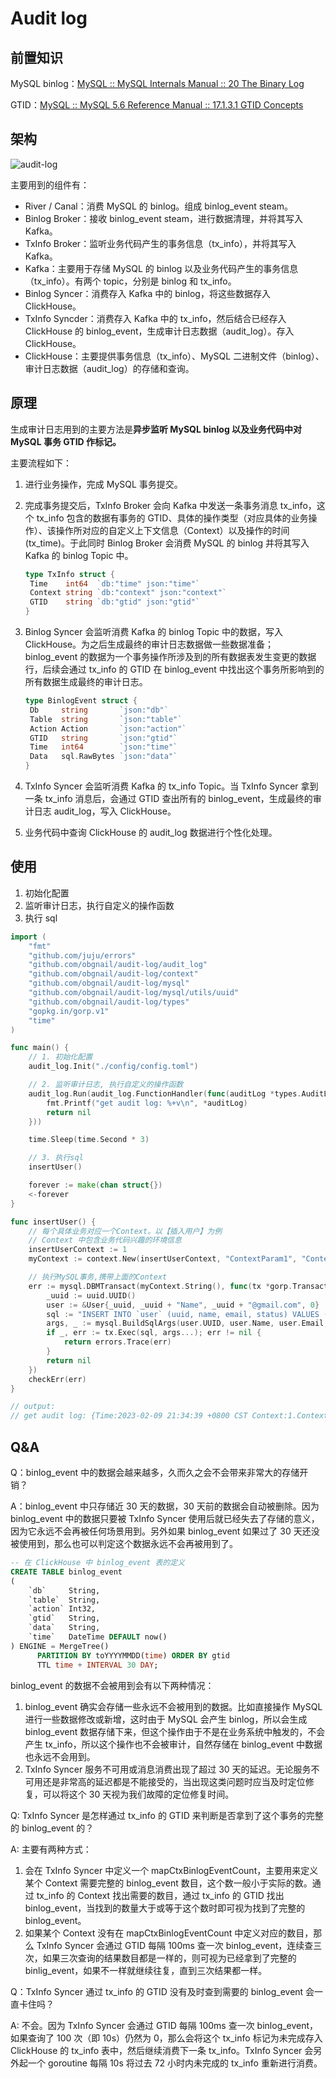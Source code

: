 # Audit log

## 前置知识

MySQL binlog：[MySQL :: MySQL Internals Manual :: 20 The Binary Log](https://dev.mysql.com/doc/internals/en/binary-log.html)

GTID：[MySQL :: MySQL 5.6 Reference Manual :: 17.1.3.1 GTID Concepts](https://dev.mysql.com/doc/refman/5.6/en/replication-gtids-concepts.html)



## 架构

![audit-log](assets/audit-log.png)

主要用到的组件有：

- River / Canal：消费 MySQL 的 binlog。组成 binlog_event steam。
- Binlog Broker：接收 binlog_event steam，进行数据清理，并将其写入 Kafka。
- TxInfo Broker：监听业务代码产生的事务信息（tx_info），并将其写入 Kafka。
- Kafka：主要用于存储 MySQL 的 binlog 以及业务代码产生的事务信息（tx_info）。有两个 topic，分别是 binlog 和 tx_info。
- Binlog Syncer：消费存入 Kafka 中的 binlog，将这些数据存入 ClickHouse。
- TxInfo Syncder：消费存入 Kafka 中的 tx_info，然后结合已经存入 ClickHouse 的 binlog_event，生成审计日志数据（audit_log）。存入 ClickHouse。
- ClickHouse：主要提供事务信息（tx_info）、MySQL 二进制文件（binlog）、审计日志数据（audit_log）的存储和查询。



## 原理

生成审计日志用到的主要方法是**异步监听 MySQL binlog 以及业务代码中对 MySQL 事务 GTID 作标记。**

主要流程如下：

1. 进行业务操作，完成 MySQL 事务提交。

2. 完成事务提交后，TxInfo Broker 会向 Kafka 中发送一条事务消息 tx_info，这个 tx_info 包含的数据有事务的 GTID、具体的操作类型（对应具体的业务操作）、该操作所对应的自定义上下文信息（Context）以及操作的时间 (tx_time)。于此同时 Binlog Broker 会消费 MySQL 的 binlog 并将其写入 Kafka 的 binlog Topic 中。

   ```go
   type TxInfo struct {
   	Time    int64  `db:"time" json:"time"`
   	Context string `db:"context" json:"context"`
   	GTID    string `db:"gtid" json:"gtid"`
   }
   ```

3. Binlog Syncer 会监听消费 Kafka 的 binlog Topic 中的数据，写入 ClickHouse。为之后生成最终的审计日志数据做一些数据准备；binlog_event 的数据为一个事务操作所涉及到的所有数据表发生变更的数据行，后续会通过 tx_info 的 GTID 在 binlog_event 中找出这个事务所影响到的所有数据生成最终的审计日志。

   ```go
   type BinlogEvent struct {
   	Db     string       `json:"db"`
   	Table  string       `json:"table"`
   	Action Action       `json:"action"`
   	GTID   string       `json:"gtid"`
   	Time   int64        `json:"time"`
   	Data   sql.RawBytes `json:"data"`
   }
   ```

4. TxInfo Syncer 会监听消费 Kafka 的 tx_info Topic。当 TxInfo Syncer 拿到一条 tx_info 消息后，会通过 GTID 查出所有的 binlog_event，生成最终的审计日志 audit_log，写入 ClickHouse。

5. 业务代码中查询 ClickHouse 的 audit_log 数据进行个性化处理。



## 使用

1. 初始化配置
2. 监听审计日志，执行自定义的操作函数
3. 执行 sql

```go
import (
	"fmt"
	"github.com/juju/errors"
	"github.com/obgnail/audit-log/audit_log"
	"github.com/obgnail/audit-log/context"
	"github.com/obgnail/audit-log/mysql"
	"github.com/obgnail/audit-log/mysql/utils/uuid"
	"github.com/obgnail/audit-log/types"
	"gopkg.in/gorp.v1"
	"time"
)

func main() {
	// 1. 初始化配置
	audit_log.Init("./config/config.toml")

	// 2. 监听审计日志, 执行自定义的操作函数
	audit_log.Run(audit_log.FunctionHandler(func(auditLog *types.AuditLog) error {
		fmt.Printf("get audit log: %+v\n", *auditLog)
		return nil
	}))

	time.Sleep(time.Second * 3)

	// 3. 执行sql
	insertUser()

	forever := make(chan struct{})
	<-forever
}

func insertUser() {
	// 每个具体业务对应一个Context。以【插入用户】为例
	// Context 中包含业务代码兴趣的环境信息
	insertUserContext := 1
	myContext := context.New(insertUserContext, "ContextParam1", "ContextParam2")

	// 执行MySQL事务,携带上面的Context
	err := mysql.DBMTransact(myContext.String(), func(tx *gorp.Transaction) error {
		_uuid := uuid.UUID()
		user := &User{_uuid, _uuid + "Name", _uuid + "@gmail.com", 0}
		sql := "INSERT INTO `user` (uuid, name, email, status) VALUES (?, ?, ?, ?);"
		args, _ := mysql.BuildSqlArgs(user.UUID, user.Name, user.Email, user.Status)
		if _, err := tx.Exec(sql, args...); err != nil {
			return errors.Trace(err)
		}
		return nil
	})
	checkErr(err)
}

// output:
// get audit log: {Time:2023-02-09 21:34:39 +0800 CST Context:1.ContextParam1.ContextParam2 GTID:577b1aef-a03e-11eb-b217-0242ac110003:248 BinlogEvents:[{Db:testdb01 Table:user Action:0 GTID:577b1aef-a03e-11eb-b217-0242ac110003:248 Data:{"before":{},"after":{"email":"2h1ooBWg@gmail.com","name":"2h1ooBWgName","status":0,"uuid":"2h1ooBWg"}}}]}
```



## Q&A 

Q：binlog_event 中的数据会越来越多，久而久之会不会带来非常大的存储开销？

A：binlog_event 中只存储近 30 天的数据，30 天前的数据会自动被删除。因为 binlog_event 中的数据只要被 TxInfo Syncer 使用后就已经失去了存储的意义，因为它永远不会再被任何场景用到。另外如果 binlog_event 如果过了 30 天还没被使用到，那么也可以判定这个数据永远不会再被用到了。

```sql
-- 在 ClickHouse 中 binlog_event 表的定义
CREATE TABLE binlog_event
(
    `db`     String,
    `table`  String,
    `action` Int32,
    `gtid`   String,
    `data`   String,
    `time`   DateTime DEFAULT now()
) ENGINE = MergeTree()
      PARTITION BY toYYYYMMDD(time) ORDER BY gtid
      TTL time + INTERVAL 30 DAY;
```

binlog_event 的数据不会被用到会有以下两种情况：

1. binlog_event 确实会存储一些永远不会被用到的数据。比如直接操作 MySQL 进行一些数据修改或新增，这时由于 MySQL 会产生 binlog，所以会生成 binlog_event 数据存储下来，但这个操作由于不是在业务系统中触发的，不会产生 tx_info，所以这个操作也不会被审计，自然存储在 binlog_event 中数据也永远不会用到。
2. TxInfo Syncer 服务不可用或消息消费出现了超过 30 天的延迟。无论服务不可用还是非常高的延迟都是不能接受的，当出现这类问题时应当及时定位修复，可以将这个 30 天视为我们故障的定位修复时间。



Q: TxInfo Syncer 是怎样通过 tx_info 的 GTID 来判断是否拿到了这个事务的完整的 binlog_event 的？

A: 主要有两种方式：

1. 会在 TxInfo Syncer 中定义一个 mapCtxBinlogEventCount，主要用来定义某个 Context 需要完整的 binlog_event 数目，这个数一般小于实际的数。通过 tx_info 的 Context 找出需要的数目，通过 tx_info 的 GTID 找出 binlog_event，当找到的数量大于或等于这个数时即可视为找到了完整的 binlog_event。
2. 如果某个 Context 没有在 mapCtxBinlogEventCount 中定义对应的数目，那么 TxInfo Syncer 会通过 GTID 每隔 100ms 查一次 binlog_event，连续查三次，如果三次查询的结果数目都是一样的，则可视为已经拿到了完整的 binlig_event，如果不一样就继续往复，直到三次结果都一样。



Q：TxInfo Syncer 通过 tx_info 的 GTID 没有及时查到需要的 binlog_event 会一直卡住吗？

A: 不会。因为 TxInfo Syncer 会通过 GTID 每隔 100ms 查一次 binlog_event，如果查询了 100 次（即 10s）仍然为 0，那么会将这个 tx_info 标记为未完成存入 ClickHouse 的 tx_info 表中，然后继续消费下一条 tx_info。TxInfo Syncer 会另外起一个 goroutine 每隔 10s 将过去 72 小时内未完成的 tx_info 重新进行消费。

